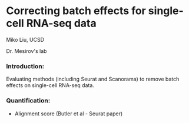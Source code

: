 # Correcting batch effects for single-cell RNA-seq data
Miko Liu, UCSD

Dr. Mesirov's lab

### Introduction:

Evaluating methods (including Seurat and Scanorama) to remove batch effects on single-cell RNA-seq data. 

### Quantification:
- Alignment score (Butler et al - Seurat paper)

